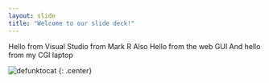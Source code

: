 ```yaml
---
layout: slide
title: "Welcome to our slide deck!"
---
```


Hello from Visual Studio from Mark R
Also Hello from the web GUI
And hello from my CGI laptop

![defunktocat](https://octodex.github.com/images/defunktocat.png)
{: .center}
